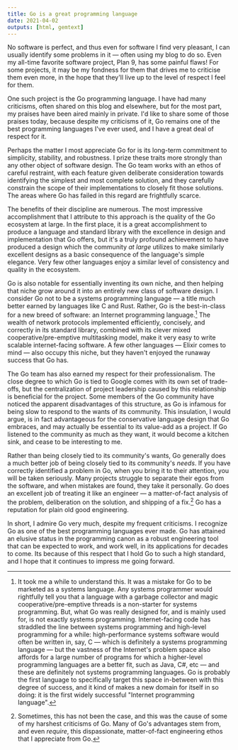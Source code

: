 ```yaml
---
title: Go is a great programming language
date: 2021-04-02
outputs: [html, gemtext]
---
```


No software is perfect, and thus even for software I find very pleasant, I can
usually identify some problems in it &mdash; often using my blog to do so. Even
my all-time favorite software project, Plan 9, has some painful flaws! For some
projects, it may be my fondness for them that drives me to criticise them even
more, in the hope that they'll live up to the level of respect I feel for them.

One such project is the Go programming language. I have had many criticisms,
often shared on this blog and elsewhere, but for the most part, my praises have
been aired mainly in private. I'd like to share some of those praises today,
because despite my criticisms of it, Go remains one of the best programming
languages I've ever used, and I have a great deal of respect for it.

Perhaps the matter I most appreciate Go for is its long-term commitment to
simplicity, stability, and robustness. I prize these traits more strongly than
any other object of software design. The Go team works with an ethos of
careful restraint, with each feature given deliberate consideration towards
identifying the simplest and most complete solution, and they carefully
constrain the scope of their implementations to closely fit those solutions.
The areas where Go has failed in this regard are frightfully scarce.

The benefits of their discipline are numerous. The most impressive
accomplishment that I attribute to this approach is the quality of the Go
ecosystem at large. In the first place, it is a great accomplishment to produce
a language and standard library with the excellence in design and implementation
that Go offers, but it's a truly profound achievement to have produced a design
which the community *at large* utilizes to make similarly excellent designs as a
basic consequence of the language's simple elegance.  Very few other languages
enjoy a similar level of consistency and quality in the ecosystem.

Go is also notable for essentially inventing its own niche, and then helping
that niche grow around it into an entirely new class of software design. I
consider Go not to be a systems programming language &mdash; a title much better
earned by languages like C and Rust. Rather, Go is the best-in-class for a new
breed of software: an Internet programming language.[^1] The wealth of network
protocols implemented efficiently, concisely, and correctly in its standard
library, combined with its clever mixed cooperative/pre-emptive multitasking
model, make it very easy to write scalable internet-facing software. A few other
languages &mdash; Elixir comes to mind &mdash; also occupy this niche, but they
haven't enjoyed the runaway success that Go has.

The Go team has also earned my respect for their professionalism. The close
degree to which Go is tied to Google comes with its own set of trade-offs, but
the centralization of project leadership caused by this relationship is
beneficial for the project. Some members of the Go community have noticed the
apparent disadvantages of this structure, as Go is infamous for being slow to
respond to the wants of its community. This insulation, I would argue, is in
fact advantageous for the conservative language design that Go embraces, and
may actually be essential to its value-add as a project. If Go listened to the
community as much as they want, it would become a kitchen sink, and cease to be
interesting to me.

Rather than being closely tied to its community's wants, Go generally does a
much better job of being closely tied to its community's *needs*. If you have
correctly identified a problem in Go, when you bring it to their attention, you
will be taken seriously. Many projects struggle to separate their egos from the
software, and when mistakes are found, they take it personally. Go does an
excellent job of treating it like an engineer &mdash; a matter-of-fact analysis
of the problem, deliberation on the solution, and shipping of a fix.[^2] Go has
a reputation for plain old good engineering.

In short, I admire Go very much, despite my frequent criticisms. I recognize Go
as one of the best programming languages ever made. Go has attained an elusive
status in the programming canon as a robust engineering tool that can be
expected to work, and work well, in its applications for decades to come. Its
because of this respect that I hold Go to such a high standard, and I hope that
it continues to impress me going forward.

[^1]: It took me a while to understand this. It was a mistake for Go to be marketed as a systems language. Any systems programmer would rightfully tell you that a language with a garbage collector and magic cooperative/pre-emptive threads is a non-starter for systems programming. But, what Go was really designed for, and is mainly used for, is not exactly systems programming. Internet-facing code has straddled the line between systems programming and high-level programming for a while: high-performance systems software would often be written in, say, C &mdash; which is definitely a systems programming language &mdash; but the vastness of the Internet's problem space also affords for a large number of programs for which a higher-level programming languages are a better fit, such as Java, C#, etc &mdash; and these are definitely not systems programming languages. Go is probably the first language to specifically target this space in-between with this degree of success, and it kind of makes a new domain for itself in so doing: it is the first widely successful "Internet programming language".
[^2]: Sometimes, this has not been the case, and this was the cause of some of my harshest criticisms of Go. Many of Go's advantages stem from, and even *require*, this dispassionate, matter-of-fact engineering ethos that I appreciate from Go.
